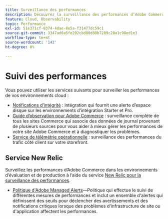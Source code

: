 ```yaml
---
title: Surveillance des performances
description: Découvrez la surveillance des performances d’Adobe Commerce sur les infrastructures cloud.
feature: Cloud, Observability
topic: Performance
exl-id: 51e371cf-8374-4dae-8e5a-f31477dc59c1
source-git-commit: 3347ad0a5fe202cbd80d08b7289c20a1c98ed1e3
workflow-type: tm+mt
source-wordcount: '142'
ht-degree: 0%

---
```


# Suivi des performances

Vous pouvez utiliser les services suivants pour surveiller les performances de vos environnements cloud :

- [Notifications d’intégrité](../integrations/health-notifications.md) : intégration qui fournit une alerte d’espace disque sur les environnements d’intégration Starter et Pro.
- [Guide d’observation pour Adobe Commerce](https://experienceleague.adobe.com/en/docs/commerce-operations/tools/observation-for-adobe-commerce/intro) : surveillance complète de tous les sites Commerce qui associe des données de journal provenant de plusieurs sources pour vous aider à mieux gérer les performances de votre site Adobe Commerce et à diagnostiquer les problèmes.
- [Service de télémétrie opérationnelle](operational-telemetry.md) : surveillance des performances du trafic côté client sur votre storefront.

## Service New Relic

Surveillez les performances d’Adobe Commerce dans les environnements d’évaluation et de production à l’aide du service [New Relic pour la surveillance des performances](new-relic-service.md).

- [Politique d&#39;Adobe Managed Alerts](investigate-performance.md#monitor-performance-with-managed-alerts)—Politique qui effectue le suivi de différentes mesures de performances et inclut un ensemble d&#39;alertes qui définissent des seuils pour déclencher des avertissements et des notifications critiques lorsque des problèmes d&#39;infrastructure de site ou d&#39;application affectent les performances.
